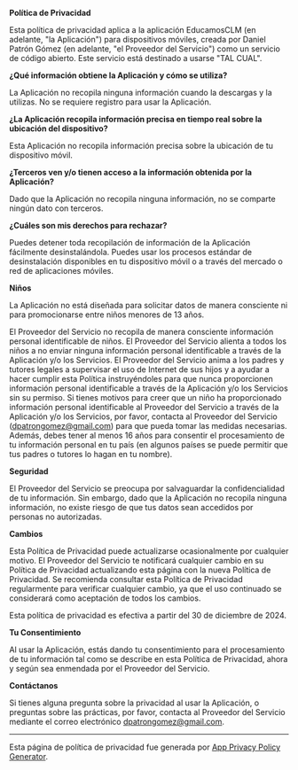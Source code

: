 **Política de Privacidad**  

Esta política de privacidad aplica a la aplicación EducamosCLM (en adelante, "la Aplicación") para dispositivos móviles, creada por Daniel Patrón Gómez (en adelante, "el Proveedor del Servicio") como un servicio de código abierto. Este servicio está destinado a usarse "TAL CUAL".  

**¿Qué información obtiene la Aplicación y cómo se utiliza?**  

La Aplicación no recopila ninguna información cuando la descargas y la utilizas. No se requiere registro para usar la Aplicación.  

**¿La Aplicación recopila información precisa en tiempo real sobre la ubicación del dispositivo?**  

Esta Aplicación no recopila información precisa sobre la ubicación de tu dispositivo móvil.  

**¿Terceros ven y/o tienen acceso a la información obtenida por la Aplicación?**  

Dado que la Aplicación no recopila ninguna información, no se comparte ningún dato con terceros.  

**¿Cuáles son mis derechos para rechazar?**  

Puedes detener toda recopilación de información de la Aplicación fácilmente desinstalándola. Puedes usar los procesos estándar de desinstalación disponibles en tu dispositivo móvil o a través del mercado o red de aplicaciones móviles.  

**Niños**  

La Aplicación no está diseñada para solicitar datos de manera consciente ni para promocionarse entre niños menores de 13 años.  

El Proveedor del Servicio no recopila de manera consciente información personal identificable de niños. El Proveedor del Servicio alienta a todos los niños a no enviar ninguna información personal identificable a través de la Aplicación y/o los Servicios. El Proveedor del Servicio anima a los padres y tutores legales a supervisar el uso de Internet de sus hijos y a ayudar a hacer cumplir esta Política instruyéndoles para que nunca proporcionen información personal identificable a través de la Aplicación y/o los Servicios sin su permiso. Si tienes motivos para creer que un niño ha proporcionado información personal identificable al Proveedor del Servicio a través de la Aplicación y/o los Servicios, por favor, contacta al Proveedor del Servicio (dpatrongomez@gmail.com) para que pueda tomar las medidas necesarias. Además, debes tener al menos 16 años para consentir el procesamiento de tu información personal en tu país (en algunos países se puede permitir que tus padres o tutores lo hagan en tu nombre).  

**Seguridad**  

El Proveedor del Servicio se preocupa por salvaguardar la confidencialidad de tu información. Sin embargo, dado que la Aplicación no recopila ninguna información, no existe riesgo de que tus datos sean accedidos por personas no autorizadas.  

**Cambios**  

Esta Política de Privacidad puede actualizarse ocasionalmente por cualquier motivo. El Proveedor del Servicio te notificará cualquier cambio en su Política de Privacidad actualizando esta página con la nueva Política de Privacidad. Se recomienda consultar esta Política de Privacidad regularmente para verificar cualquier cambio, ya que el uso continuado se considerará como aceptación de todos los cambios.  

Esta política de privacidad es efectiva a partir del 30 de diciembre de 2024.  

**Tu Consentimiento**  

Al usar la Aplicación, estás dando tu consentimiento para el procesamiento de tu información tal como se describe en esta Política de Privacidad, ahora y según sea enmendada por el Proveedor del Servicio.  

**Contáctanos**  

Si tienes alguna pregunta sobre la privacidad al usar la Aplicación, o preguntas sobre las prácticas, por favor, contacta al Proveedor del Servicio mediante el correo electrónico dpatrongomez@gmail.com.  

---  

Esta página de política de privacidad fue generada por [App Privacy Policy Generator](https://app-privacy-policy-generator.nisrulz.com/).